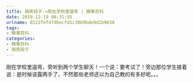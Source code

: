 ```yaml
---
title: 搞笑段子->刚在学校里遛弯 | 糗事百科
date: 2019-12-19 06:31:55
urlname: 0122fef47d6ecfd1c30b9bde9d1b9638
tags: 
- 糗事百科
categories:
- 糗事百科
- 搞笑段子
---
```

刚在学校里遛弯，旁听到两个学生聊天！一个说：要考试了！旁边那位学生接着说：是时候该露两手了，不然那些老师还以为自己教的有多好呢。。。


